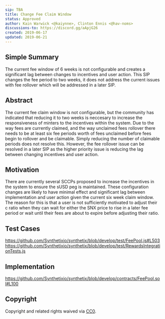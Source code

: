 ```yaml
---
sip: TBA
title: Change Fee Claim Window
status: Approved
author: Kain Warwick <@kaiynne>, Clinton Ennis <@hav-noms>
discussions-to: https://discord.gg/aApjG26
created: 2019-06-17
updated: 2019-06-21
---
```


## Simple Summary
<!--"If you can't explain it simply, you don't understand it well enough." Provide a simplified and layman-accessible explanation of the SIP.-->
The current fee window of 6 weeks is not configurable and creates a significant lag between changes to incentives and user action. This SIP changes the fee period to two weeks, it does not address the current issues with fee rollover which will be addressed in a later SIP.

## Abstract
<!--A short (~200 word) description of the technical issue being addressed.-->
The current fee claim window is not configurable, but the community has indicated that reducing it to two weeks is neccesary to increase the responsiveness of minters to the incentives within the system. Due to the way fees are currently claimed, and the way unclaimed fees rollover there needs to be at least six fee periods worth of fees unclaimed before fees begin to rollover and be claimable. Simply reducing the number of claimable periods does not resolve this. However, the fee rollover issue can be resolved in a later SIP as the higher priority issue is reducing the lag between changing incentives and user action.

## Motivation
<!--The motivation is critical for SIPs that want to change Synthetix. It should clearly explain why the existing protocol specification is inadequate to address the problem that the SIP solves. SIP submissions without sufficient motivation may be rejected outright.-->
There are currently several SCCPs proposed to increase the incentives in the system to ensure the sUSD peg is maintained. These configuration changes are likely to have minimal effect and significant lag between implementation and user action given the current six week claim window. The reason for this is that a user is not sufficiently motivated to adjust their c ratio when they can wait for either the SNX price to rise in a later fee period or wait until their fees are about to expire before adjusting their ratio.

## Test Cases
<!--Test cases for an implementation are mandatory for SIPs but can be included with the implementation..-->
https://github.com/Synthetixio/synthetix/blob/develop/test/FeePool.js#L503
https://github.com/Synthetixio/synthetix/blob/develop/test/RewardsIntegrationTests.js


## Implementation
<!--The implementations must be completed before any SIP is given status "Implemented", but it need not be completed before the SIP is "Approved". While there is merit to the approach of reaching consensus on the specification and rationale before writing code, the principle of "rough consensus and running code" is still useful when it comes to resolving many discussions of API details.-->
https://github.com/Synthetixio/synthetix/blob/develop/contracts/FeePool.sol#L100


## Copyright
Copyright and related rights waived via [CC0](https://creativecommons.org/publicdomain/zero/1.0/).
